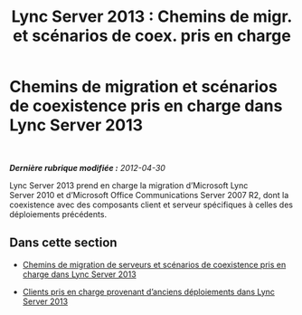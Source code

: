 ﻿---
title: "Lync Server 2013 : Chemins de migr. et scénarios de coex. pris en charge"
TOCTitle: Chemins de migration et scénarios de coexistence pris en charge
ms:assetid: 55449540-2f94-4a7c-9533-2b54e93fca58
ms:mtpsurl: https://technet.microsoft.com/fr-fr/library/Gg398367(v=OCS.15)
ms:contentKeyID: 49297286
ms.date: 05/20/2016
mtps_version: v=OCS.15
ms.translationtype: HT
---

# Chemins de migration et scénarios de coexistence pris en charge dans Lync Server 2013

 

_**Dernière rubrique modifiée :** 2012-04-30_

Lync Server 2013 prend en charge la migration d’Microsoft Lync Server 2010 et d’Microsoft Office Communications Server 2007 R2, dont la coexistence avec des composants client et serveur spécifiques à celles des déploiements précédents.

## Dans cette section

  - [Chemins de migration de serveurs et scénarios de coexistence pris en charge dans Lync Server 2013](lync-server-2013-supported-server-migration-paths-and-coexistence-scenarios.md)

  - [Clients pris en charge provenant d’anciens déploiements dans Lync Server 2013](lync-server-2013-supported-clients-from-previous-deployments.md)

